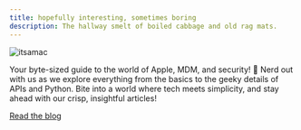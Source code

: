 ```yaml
---
title: hopefully interesting, sometimes boring
description: The hallway smelt of boiled cabbage and old rag mats.
---
```


![itsamac](images/homepage.jpg)

Your byte-sized guide to the world of Apple, MDM, and security! 🍏 Nerd out with us as we explore everything from the basics to the geeky details of APIs and Python. Bite into a world where tech meets simplicity, and stay ahead with our crisp, insightful articles!

[Read the blog](https://blog.motionbug.com/posts/)
